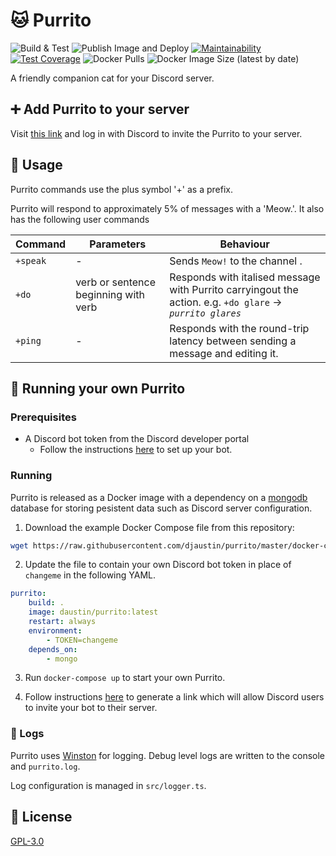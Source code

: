 # :cat: Purrito

![Build & Test](https://github.com/djaustin/purrito-bot/workflows/Build%20&%20Test/badge.svg)
![Publish Image and Deploy](https://github.com/djaustin/purrito/workflows/Publish%20Image%20and%20Deploy/badge.svg)
[![Maintainability](https://api.codeclimate.com/v1/badges/fc1d27cb162204bdc70f/maintainability)](https://codeclimate.com/github/djaustin/purrito/maintainability)
[![Test Coverage](https://api.codeclimate.com/v1/badges/fc1d27cb162204bdc70f/test_coverage)](https://codeclimate.com/github/djaustin/purrito/test_coverage)
![Docker Pulls](https://img.shields.io/docker/pulls/daustin/purrito)
![Docker Image Size (latest by date)](https://img.shields.io/docker/image-size/daustin/purrito)

A friendly companion cat for your Discord server.

## :heavy_plus_sign: Add Purrito to your server

Visit [this link](https://discordapp.com/api/oauth2/authorize?client_id=689827099866824759&permissions=0&scope=bot) and log in with Discord to invite the Purrito to your server.

## :speech_balloon: Usage

Purrito commands use the plus symbol '+' as a prefix.

Purrito will respond to approximately 5% of messages with a 'Meow.'. It also has the following user commands

| Command  | Parameters                           | Behaviour                                                                                                  |
| -------- | ------------------------------------ | ---------------------------------------------------------------------------------------------------------- |
| `+speak` | -                                    | Sends `Meow!` to the channel .                                                                             |
| `+do`    | verb or sentence beginning with verb | Responds with italised message with Purrito carryingout the action. e.g. `+do glare` -> _`purrito glares`_ |
| `+ping`  | -                                    | Responds with the round-trip latency between sending a message and editing it.                             |

## :runner: Running your own Purrito

### Prerequisites

-   A Discord bot token from the Discord developer portal
    -   Follow the instructions [here](https://discordapp.com/developers/docs/intro) to set up your bot.

### Running

Purrito is released as a Docker image with a dependency on a [mongodb](https://www.mongodb.com/) database for storing pesistent data such as Discord server configuration.

1. Download the example Docker Compose file from this repository:

```bash
wget https://raw.githubusercontent.com/djaustin/purrito/master/docker-compose.yml
```

2. Update the file to contain your own Discord bot token in place of `changeme` in the following YAML.

```yaml
purrito:
    build: .
    image: daustin/purrito:latest
    restart: always
    environment:
        - TOKEN=changeme
    depends_on:
        - mongo
```

3. Run `docker-compose up` to start your own Purrito.

4. Follow instructions [here](https://discordpy.readthedocs.io/en/latest/discord.html#inviting-your-bot) to generate a link which will allow Discord users to invite your bot to their server.

### :memo: Logs

Purrito uses [Winston](https://github.com/winstonjs/winston) for logging. Debug level logs are written to the console and `purrito.log`.

Log configuration is managed in `src/logger.ts`.

## :book: License

[GPL-3.0](https://www.gnu.org/licenses/gpl-3.0.en.html)
